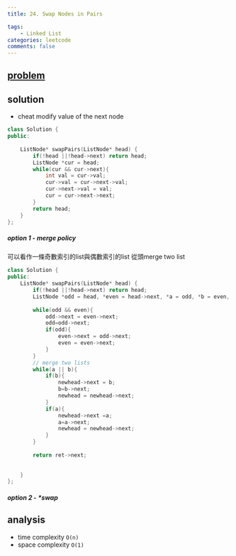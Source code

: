 ```yaml
---
title: 24. Swap Nodes in Pairs

tags:  
    - Linked List
categories: leetcode
comments: false
---
```



## [problem](https://leetcode.com/problems/swap-nodes-in-pairs/)

## solution
- cheat
modify value of the next node
```c++
class Solution {
public:
    
    ListNode* swapPairs(ListNode* head) {
        if(!head ||!head->next) return head;
        ListNode *cur = head;
        while(cur && cur->next){
            int val = cur->val;
            cur->val = cur->next->val;
            cur->next->val = val;
            cur = cur->next->next;
        }
        return head;
    }
};
```
##### option 1 - merge policy
可以看作一條奇數索引的list與偶數索引的list 從頭merge two list
```c++
class Solution {
public:
    ListNode* swapPairs(ListNode* head) {
        if(!head ||!head->next) return head;
        ListNode *odd = head, *even = head->next, *a = odd, *b = even, *newhead = new ListNode(-1), *ret = newhead;
        
        while(odd && even){
            odd->next = even->next;
            odd=odd->next;
            if(odd){
                even->next = odd->next;
                even = even->next;
            }
        }
        // merge two lists
        while(a || b){
            if(b){
                newhead->next = b;
                b=b->next;
                newhead = newhead->next;
            }
            if(a){
                newhead->next =a;
                a=a->next;
                newhead = newhead->next;
            }
        }
        
        return ret->next;
        
        
    }
};
```

##### option 2 - *swap

## analysis
- time complexity `O(n)`
- space complexity `O(1)`